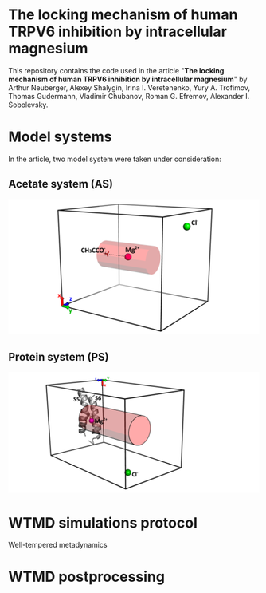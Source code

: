 # The locking ****mechanism**** of human TRPV6 **inhibition by intracellular magnesium**

This repository contains the code used in the article "**The locking mechanism of human TRPV6 inhibition by intracellular magnesium**" by Arthur Neuberger, Alexey Shalygin, Irina I. Veretenenko, Yury A. Trofimov, Thomas Gudermann, Vladimir Chubanov, Roman G. Efremov, Alexander I. Sobolevsky.

# Model systems

In the article, two model system were taken under consideration:

## Acetate system (AS)

![1749200533061](IMAGES/README/1749200533061.png)

## Protein system (PS)

![1749200608121](IMAGES/README/1749200608121.png)

# WTMD simulations protocol

Well-tempered metadynamics

# WTMD postprocessing
